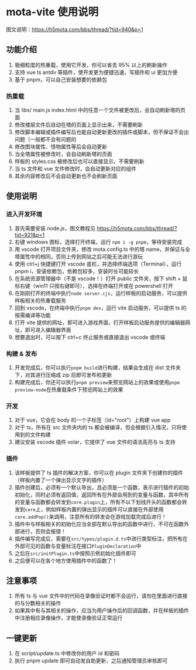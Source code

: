 # mota-vite 使用说明

图文说明：https://h5mota.com/bbs/thread/?tid=940&p=1

## 功能介绍

1. 极细粒度的热重载，使用它开发，你可以省去 95% 以上的刷新操作
2. 支持 vue ts antdv 等插件，使开发更为便捷迅速，写插件和 ui 更加方便
3. 基于 pnpm，可以自己安装想要的依赖包

### 热重载

1. 当 libs/ main.js index.html 中的任意一个文件被更改后，会自动刷新塔的页面
2. 修改楼层文件后自动在塔的页面上显示出来，不需要刷新
3. 修改脚本编辑或插件编写后也能自动更新更改的插件或脚本，但不保证不会出问题（一般都不会有问题的
4. 修改图块属性、怪物属性等后会自动更新
5. 当全塔属性被修改时，会自动刷新塔的页面
6. 样板的 styles.css 被修改后也可以直接显示，不需要刷新
7. 当 ts 文件和 vue 文件修改时，会自动更新对应的组件
8. 其余内容修改后不会自动更新也不会刷新页面

## 使用说明

### 进入开发环境

1. 首先需要安装 node.js，图文教程见 https://h5mota.com/bbs/thread/?tid=921&p=1
2. 右键 windows 图标，选择打开终端，运行 `npm i -g pnpm`，等待安装完成
3. 用 vscode 打开项目文件夹，修改 mota.config.ts 中的塔 name，并保证与全塔属性中的相同，否则上传到网站之后可能无法进行游玩
4. 使用 ctrl+j 快捷键打开 vscode 底栏，并选择终端选项（Terminal），运行 pnpm i，安装依赖包，依赖包较多，安装时长可能较长
5. 在系统资源管理器中（不是 vscode！）打开 public 文件夹，按下 shift + 鼠标右键（win11 只按右键即可），选择在终端打开或在 powershell 打开
6. 在刚刚打开的终端中执行`node server.cjs`，运行样板的启动服务，可以提供样板相关的热重载服务
7. 回到 vscode，在终端中执行`pnpm dev`，运行 vite 启动服务，可以提供 ts 的按需编译等功能
8. 打开 vite 提供的网址，即可进入游戏界面，打开样板启动服务提供的编辑器网址，即可进入编辑器界面
9. 想要退出时，可以按下 ctrl+c 终止服务或直接退出 vscode 或终端

### 构建 & 发布

1. 开发完成后，你可以执行`pnpm build`进行构建，结果会生成在 dist 文件夹下，对其进行压缩成 zip 后即可发布和更新
2. 构建完成后，你还可以执行`pnpm preview`来预览网站上的效果或使用`pnpm preview-node`在热重载条件下预览网站上的效果

### 开发

1. 对于 vue，它会在 body 的一个子标签（id="root"）上构建 vue app
2. 对于 ts，所有在 src 文件夹内的 ts 都会被编译，但会根据引入情况，只将使用到的文件构建
3. 建议安装 vscode 插件 volar，它提供了 vue 文件的语法高亮与 ts 支持

### 插件

1. 该样板提供了 ts 插件的解决方案，你可以在 plugin 文件夹下创建你的插件（样板内置了一个弹出显示文字的插件）
2. 插件创建后，必须有一个默认导出，且必须是一个函数，表示进行插件的初始初始化，同时必须有返回值，返回所有在外部会用到的变量与函数，其中所有的变量与函数都会转发到`core.plugin`上，所有不以下划线开头的函数都会转发到`core`上，例如样板内置的弹出显示的插件可以直接在外部使用`core.addPop()`来调用，注意所有的转发会在游戏加载完成后进行！
3. 插件中与样板相关的初始化应当全部在默认导出的函数中进行，不可在函数外部进行，否则会报错！
4. 插件编写完成后，需要在`src/types/plugin.d.ts`中进行类型标注，把所有在外部可见的函数与变量标注在接口`PluginDeclaration`中
5. 之后在`src/initPlugin.ts`中按照示例初始化插件即可
6. 之后便可以在各个地方使用插件中的函数了！

## 注意事项

1. 所有 ts 与 vue 文件中的代码在录像验证时都不会运行，请勿在里面进行直接的与分数相关的操作
2. 如果其中有与其相关的操作，应当为用户操作后的回调函数，并在样板的插件中注册相应录像操作，才能使录像验证正常运行

## 一键更新

1. 在 script/update.ts 中修改你的用户 id 和密码
2. 执行 pnpm update 即可自动发自助更新，之后通知管理员审核即可
